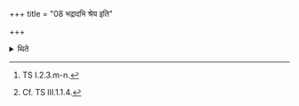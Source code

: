 +++
title = "08 भद्रादभि श्रेय इति"

+++

<details><summary>थिते</summary>

8. The verse bhadrādabhi śreyaḥ...[^1] is be recited at the time of going away.[^2]  


[^1]: TS I.2.3.m-n.  

[^2]: Cf. TS III.1.1.4.
</details>
